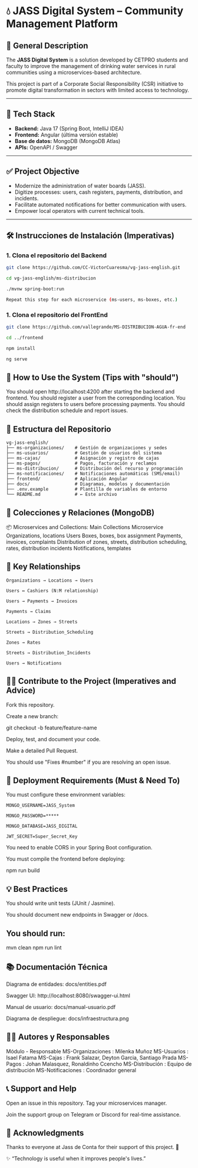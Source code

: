 # 💧 JASS Digital System – Community Management Platform

## 📌 General Description

The **JASS Digital System** is a solution developed by CETPRO students and faculty to improve the management of drinking water services in rural communities using a microservices-based architecture.

This project is part of a Corporate Social Responsibility (CSR) initiative to promote digital transformation in sectors with limited access to technology.

---

## 🔧 Tech Stack

- **Backend:** Java 17 (Spring Boot, IntelliJ IDEA)
- **Frontend:** Angular (última versión estable)
- **Base de datos:** MongoDB (MongoDB Atlas)
- **APIs:** OpenAPI / Swagger

---

## ✅ Project Objective

- Modernize the administration of water boards (JASS).
- Digitize processes: users, cash registers, payments, distribution, and incidents.
- Facilitate automated notifications for better communication with users.
- Empower local operators with current technical tools.
---

## 🛠️ Instrucciones de Instalación (Imperativas)

### 1. Clona el repositorio del Backend

```bash
git clone https://github.com/CC-VictorCuaresma/vg-jass-english.git

cd vg-jass-english/ms-distribucion

./mvnw spring-boot:run

Repeat this step for each microservice (ms-users, ms-boxes, etc.)
```
### 1. Clona el repositorio del FrontEnd
```bash
git clone https://github.com/vallegrande/MS-DISTRIBUCION-AGUA-fr-end

cd ../frontend

npm install

ng serve
```

## 🧩 How to Use the System (Tips with "should")

You should open http://localhost:4200 after starting the backend and frontend.
You should register a user from the corresponding location.
You should assign registers to users before processing payments.
You should check the distribution schedule and report issues.


## 📁 Estructura del Repositorio

```text
vg-jass-english/
├── ms-organizaciones/    # Gestión de organizaciones y sedes
├── ms-usuarios/          # Gestión de usuarios del sistema
├── ms-cajas/             # Asignación y registro de cajas
├── ms-pagos/             # Pagos, facturación y reclamos
├── ms-distribucion/      # Distribución del recurso y programación
├── ms-notificaciones/    # Notificaciones automáticas (SMS/email)
├── frontend/             # Aplicación Angular
├── docs/                 # Diagramas, modelos y documentación
├── .env.example          # Plantilla de variables de entorno
└── README.md             # ← Este archivo
```

## 🔄 Colecciones y Relaciones (MongoDB)

📦 Microservices and Collections:
Main Collections Microservice
Organizations, locations
Users
Boxes, boxes, box assignment
Payments, invoices, complaints
Distribution of zones, streets, distribution scheduling, rates, distribution incidents
Notifications, templates


## 🔗 Key Relationships
```text
Organizations → Locations → Users

Users ↔ Cashiers (N:M relationship)

Users → Payments → Invoices

Payments → Claims

Locations → Zones → Streets

Streets → Distribution_Scheduling

Zones → Rates

Streets → Distribution_Incidents

Users → Notifications
```

## 🧑‍💻 Contribute to the Project (Imperatives and Advice)
Fork this repository.

Create a new branch:

git checkout -b feature/feature-name

Deploy, test, and document your code.

Make a detailed Pull Request.

You should use "Fixes #number" if you are resolving an open issue.

## 🚀 Deployment Requirements (Must & Need To)
You must configure these environment variables:
```text
MONGO_USERNAME=JASS_System

MONGO_PASSWORD=*****

MONGO_DATABASE=JASS_DIGITAL

JWT_SECRET=Super_Secret_Key
```
You need to enable CORS in your Spring Boot configuration.

You must compile the frontend before deploying:

npm run build


## 💡 Best Practices
You should write unit tests (JUnit / Jasmine).

You should document new endpoints in Swagger or /docs.

You should run:
-------------------------------------------------
mvn clean
npm run lint

## 📚 Documentación Técnica
Diagrama de entidades: docs/entities.pdf

Swagger UI: http://localhost:8080/swagger-ui.html

Manual de usuario: docs/manual-usuario.pdf

Diagrama de despliegue: docs/infraestructura.png

## 👨‍🏫 Autores y Responsables
Módulo	-  Responsable
MS-Organizaciones :	Milenka Muñoz
MS-Usuarios	: Isael Fatama
MS-Cajas :	Frank Salazar, Deyton Garcia, Santiago Prada
MS-Pagos	: Johan Malasquez, Ronaldinho Ccencho
MS-Distribución :	Equipo de distribución
MS-Notificaciones :	Coordinador general

## 📞 Support and Help
Open an issue in this repository.
Tag your microservices manager.

Join the support group on Telegram or Discord for real-time assistance.

## 🙌 Acknowledgments
Thanks to everyone at Jass de Conta for their support of this project. 💙

✨ “Technology is useful when it improves people's lives.”
